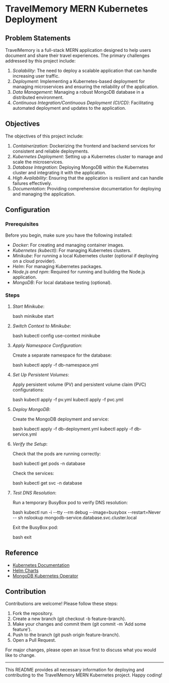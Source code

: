 # TravelMemory MERN Kubernetes Deployment

## Problem Statements

TravelMemory is a full-stack MERN application designed to help users document and share their travel experiences. The primary challenges addressed by this project include:

1. *Scalability*: The need to deploy a scalable application that can handle increasing user traffic.
2. *Deployment*: Implementing a Kubernetes-based deployment for managing microservices and ensuring the reliability of the application.
3. *Data Management*: Managing a robust MongoDB database in a distributed environment.
4. *Continuous Integration/Continuous Deployment (CI/CD)*: Facilitating automated deployment and updates to the application.

## Objectives

The objectives of this project include:

1. *Containerization*: Dockerizing the frontend and backend services for consistent and reliable deployments.
2. *Kubernetes Deployment*: Setting up a Kubernetes cluster to manage and scale the microservices.
3. *Database Integration*: Deploying MongoDB within the Kubernetes cluster and integrating it with the application.
4. *High Availability*: Ensuring that the application is resilient and can handle failures effectively.
5. *Documentation*: Providing comprehensive documentation for deploying and managing the application.

## Configuration

### Prerequisites

Before you begin, make sure you have the following installed:

- *Docker*: For creating and managing container images.
- *Kubernetes (kubectl)*: For managing Kubernetes clusters.
- *Minikube*: For running a local Kubernetes cluster (optional if deploying on a cloud provider).
- *Helm*: For managing Kubernetes packages.
- *Node.js and npm*: Required for running and building the Node.js application.
- *MongoDB*: For local database testing (optional).

### Steps

1. *Start Minikube*:

    bash
    minikube start
    

2. *Switch Context to Minikube*:

    bash
    kubectl config use-context minikube
    

3. *Apply Namespace Configuration*:

    Create a separate namespace for the database:

    bash
    kubectl apply -f db-namespace.yml
    

4. *Set Up Persistent Volumes*:

    Apply persistent volume (PV) and persistent volume claim (PVC) configurations:

    bash
    kubectl apply -f pv.yml
    kubectl apply -f pvc.yml
    

5. *Deploy MongoDB*:

    Create the MongoDB deployment and service:

    bash
    kubectl apply -f db-deployment.yml
    kubectl apply -f db-service.yml
    

6. *Verify the Setup*:

    Check that the pods are running correctly:

    bash
    kubectl get pods -n database
    

    Check the services:

    bash
    kubectl get svc -n database
    

7. *Test DNS Resolution*:

    Run a temporary BusyBox pod to verify DNS resolution:

    bash
    kubectl run -i --tty --rm debug --image=busybox --restart=Never -- sh
    nslookup mongodb-service.database.svc.cluster.local
    

    Exit the BusyBox pod:

    bash
    exit
    

## Reference

- [Kubernetes Documentation](https://kubernetes.io/docs/)
- [Helm Charts](https://helm.sh/docs/)
- [MongoDB Kubernetes Operator](https://www.mongodb.com/docs/kubernetes-operator/)

## Contribution

Contributions are welcome! Please follow these steps:

1. Fork the repository.
2. Create a new branch (git checkout -b feature-branch).
3. Make your changes and commit them (git commit -m 'Add some feature').
4. Push to the branch (git push origin feature-branch).
5. Open a Pull Request.

For major changes, please open an issue first to discuss what you would like to change.

---

This README provides all necessary information for deploying and contributing to the TravelMemory MERN Kubernetes project. Happy coding!
